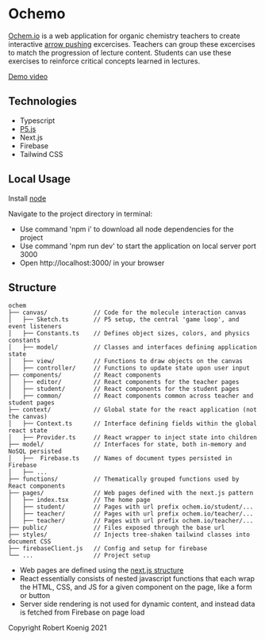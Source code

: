 Ochemo
=======================================================================================

[Ochem.io](ochem.io) is a web application for organic chemistry teachers to create interactive [arrow pushing](https://en.wikipedia.org/wiki/Arrow_pushing) excercises. Teachers can group these excercises to match the progression of lecture content. Students can use these exercises to reinforce critical concepts learned in lectures.

[Demo video](https://www.loom.com/share/f9cb6644afcd4545808693d90757ef1a?t=0)

Technologies
---------------------------------------------------------------------------------------

- Typescript    
- [P5.js](p5js.org)   
- Next.js              
- Firebase              
- Tailwind CSS          


Local Usage
---------------------------------------------------------------------------------------

Install [node](https://nodejs.org/en/)

Navigate to the project directory in terminal:

- Use command 'npm i' to download all node dependencies for the project
- Use command 'npm run dev' to start the application on local server port 3000
- Open http://localhost:3000/ in your browser


Structure
---------------------------------------------------------------------------------------

    ochem
    ├── canvas/             // Code for the molecule interaction canvas
    │   ├── Sketch.ts       // P5 setup, the central 'game loop', and event listeners
    │   ├── Constants.ts    // Defines object sizes, colors, and physics constants
    │   ├── model/          // Classes and interfaces defining application state
    │   ├── view/           // Functions to draw objects on the canvas
    │   ├── controller/     // Functions to update state upon user input
    ├── components/         // React components
    │   ├── editor/         // React components for the teacher pages
    │   ├── student/        // React components for the student pages
    │   ├── common/         // React components common across teacher and student pages       
    ├── context/            // Global state for the react application (not the canvas)
    │   ├── Context.ts      // Interface defining fields within the global react state
    │   ├── Provider.ts     // React wrapper to inject state into children
    ├── model/              // Interfaces for state, both in-memory and NoSQL persisted
    │   ├──  Firebase.ts    // Names of document types persisted in Firebase
    │   ├── ...
    ├── functions/          // Thematically grouped functions used by React components
    ├── pages/              // Web pages defined with the next.js pattern
    │   ├── index.tsx       // The home page
    │   ├── student/        // Pages with url prefix ochem.io/student/...
    │   ├── teacher/        // Pages with url prefix ochem.io/teacher/...  
    │   ├── teacher/        // Pages with url prefix ochem.io/teacher/...  
    ├── public/             // Files exposed through the base url
    ├── styles/             // Injects tree-shaken tailwind classes into document CSS
    ├── firebaseClient.js   // Config and setup for firebase
    └── ...                 // Project setup


- Web pages are defined using the [next.js structure](https://nextjs.org/docs/basic-features/pages)
- React essentially consists of nested javascript functions that each wrap the HTML, CSS, and JS for a given component on the page, like a form or button
- Server side rendering is not used for dynamic content, and instead data is fetched from Firebase on page load


Copyright Robert Koenig 2021
